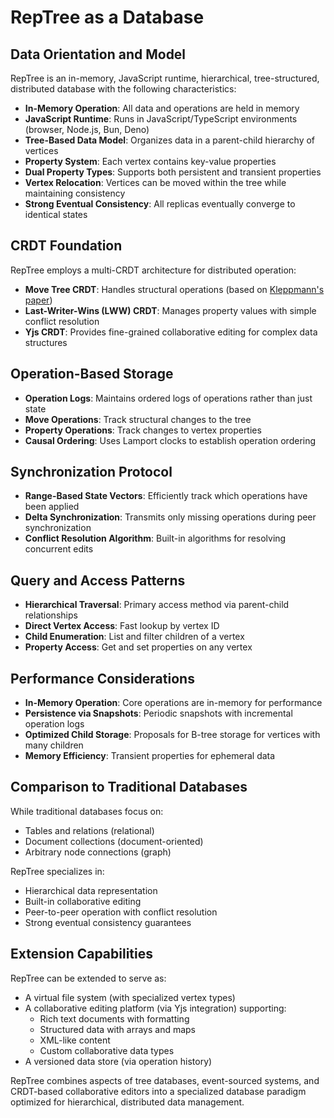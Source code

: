 # RepTree as a Database

## Data Orientation and Model

RepTree is an in-memory, JavaScript runtime, hierarchical, tree-structured, distributed database with the following characteristics:

- **In-Memory Operation**: All data and operations are held in memory
- **JavaScript Runtime**: Runs in JavaScript/TypeScript environments (browser, Node.js, Bun, Deno)
- **Tree-Based Data Model**: Organizes data in a parent-child hierarchy of vertices
- **Property System**: Each vertex contains key-value properties
- **Dual Property Types**: Supports both persistent and transient properties
- **Vertex Relocation**: Vertices can be moved within the tree while maintaining consistency
- **Strong Eventual Consistency**: All replicas eventually converge to identical states

## CRDT Foundation

RepTree employs a multi-CRDT architecture for distributed operation:

- **Move Tree CRDT**: Handles structural operations (based on [Kleppmann's paper](https://martin.kleppmann.com/papers/move-op.pdf))
- **Last-Writer-Wins (LWW) CRDT**: Manages property values with simple conflict resolution
- **Yjs CRDT**: Provides fine-grained collaborative editing for complex data structures

## Operation-Based Storage

- **Operation Logs**: Maintains ordered logs of operations rather than just state
- **Move Operations**: Track structural changes to the tree
- **Property Operations**: Track changes to vertex properties
- **Causal Ordering**: Uses Lamport clocks to establish operation ordering

## Synchronization Protocol

- **Range-Based State Vectors**: Efficiently track which operations have been applied
- **Delta Synchronization**: Transmits only missing operations during peer synchronization
- **Conflict Resolution Algorithm**: Built-in algorithms for resolving concurrent edits

## Query and Access Patterns

- **Hierarchical Traversal**: Primary access method via parent-child relationships
- **Direct Vertex Access**: Fast lookup by vertex ID
- **Child Enumeration**: List and filter children of a vertex
- **Property Access**: Get and set properties on any vertex

## Performance Considerations

- **In-Memory Operation**: Core operations are in-memory for performance
- **Persistence via Snapshots**: Periodic snapshots with incremental operation logs
- **Optimized Child Storage**: Proposals for B-tree storage for vertices with many children
- **Memory Efficiency**: Transient properties for ephemeral data

## Comparison to Traditional Databases

While traditional databases focus on:
- Tables and relations (relational)
- Document collections (document-oriented)
- Arbitrary node connections (graph)

RepTree specializes in:
- Hierarchical data representation
- Built-in collaborative editing
- Peer-to-peer operation with conflict resolution
- Strong eventual consistency guarantees

## Extension Capabilities

RepTree can be extended to serve as:
- A virtual file system (with specialized vertex types)
- A collaborative editing platform (via Yjs integration) supporting:
  - Rich text documents with formatting
  - Structured data with arrays and maps
  - XML-like content
  - Custom collaborative data types
- A versioned data store (via operation history)

RepTree combines aspects of tree databases, event-sourced systems, and CRDT-based collaborative editors into a specialized database paradigm optimized for hierarchical, distributed data management. 